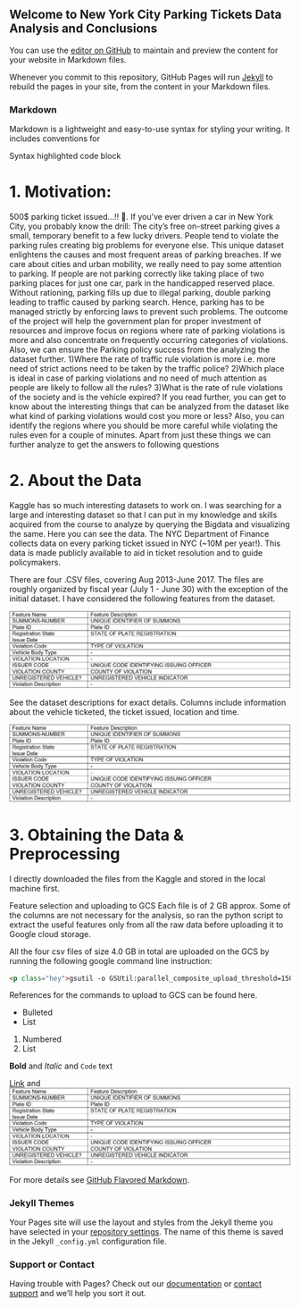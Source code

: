 ## Welcome to New York City Parking Tickets Data Analysis and Conclusions

You can use the [editor on GitHub](https://github.com/vpkshirsagar/MaverickSnipeShot/edit/master/index.md) to maintain and preview the content for your website in Markdown files.

Whenever you commit to this repository, GitHub Pages will run [Jekyll](https://jekyllrb.com/) to rebuild the pages in your site, from the content in your Markdown files.

### Markdown

Markdown is a lightweight and easy-to-use syntax for styling your writing. It includes conventions for


Syntax highlighted code block

# 1.	Motivation:
500$ parking ticket issued...!! 🥵. If you’ve ever driven a car in New York City, you probably know the drill: The city’s free on-street parking gives a small, temporary benefit to a few lucky drivers. People tend to violate the parking rules creating big problems for everyone else. This unique dataset enlightens the causes and most frequent areas of parking breaches. If we care about cities and urban mobility, we really need to pay some attention to parking. If people are not parking correctly like taking place of two parking places for just one car, park in the handicapped reserved place. Without rationing, parking fills up due to illegal parking, double parking leading to traffic caused by parking search. Hence, parking has to be managed strictly by enforcing laws to prevent such problems. The outcome of the project will help the government plan for proper investment of resources and improve focus on regions where rate of parking violations is more and also concentrate on frequently occurring categories of violations. Also, we can ensure the Parking policy success from the analyzing the dataset further.
1)Where the rate of traffic rule violation is more i.e. more need of strict actions need to be taken by the traffic police?
	2)Which place is ideal in case of parking violations and no need of much attention as people are likely to follow all the rules? 
3)What is the rate of rule violations of the society and is the vehicle expired?
If you read further, you can get to know about the interesting things that can be analyzed from the dataset like what kind of parking violations would cost you more or less? Also, you can identify the regions where you should be more careful while violating the rules even for a couple of minutes. 
Apart from just these things we can further analyze to get the answers to following questions

# 2.	About the Data
Kaggle has so much interesting datasets to work on. I was searching for a large and interesting dataset so that I can put in my knowledge and skills acquired from the course to analyze by querying the Bigdata and visualizing the same. Here you can see the data. The NYC Department of Finance collects data on every parking ticket issued in NYC (~10M per year!). This data is made publicly available to aid in ticket resolution and to guide policymakers.
 
There are four .CSV files, covering Aug 2013-June 2017. The files are roughly organized by fiscal year (July 1 - June 30) with the exception of the initial dataset. I have considered the following features from the dataset.

![Image](DataTable.PNG)

See the dataset descriptions for exact details. Columns include information about the vehicle ticketed, the ticket issued, location and time.

![Image](DataTable.PNG)


# 3.	Obtaining the Data & Preprocessing

I directly downloaded the files from the Kaggle and stored in the local machine first.

Feature selection and uploading to GCS
Each file is of 2 GB approx. Some of the columns are not necessary for the analysis, so ran the python script to extract the useful features only from all the raw data before uploading it to Google cloud storage.

All the four csv files of size 4.0 GB in total are uploaded on the GCS by running the following google command line instruction: 

```markdown
<p class="hey">gsutil -o GSUtil:parallel_composite_upload_threshold=150M -m cp -r FOLDERNAME/FILENAME gs://BUCKET_PATH</p>
```

References for the commands to upload to GCS can be found here.

- Bulleted
- List

1. Numbered
2. List

**Bold** and _Italic_ and `Code` text

[Link](url) and ![Image](DataTable.PNG)


For more details see [GitHub Flavored Markdown](https://guides.github.com/features/mastering-markdown/).

### Jekyll Themes

Your Pages site will use the layout and styles from the Jekyll theme you have selected in your [repository settings](https://github.com/vpkshirsagar/MaverickSnipeShot/settings). The name of this theme is saved in the Jekyll `_config.yml` configuration file.

### Support or Contact

Having trouble with Pages? Check out our [documentation](https://help.github.com/categories/github-pages-basics/) or [contact support](https://github.com/contact) and we’ll help you sort it out.
